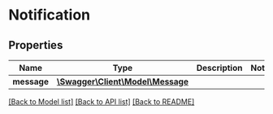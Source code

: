 # Notification

## Properties
Name | Type | Description | Notes
------------ | ------------- | ------------- | -------------
**message** | [**\Swagger\Client\Model\Message**](Message.md) |  | 

[[Back to Model list]](../README.md#documentation-for-models) [[Back to API list]](../README.md#documentation-for-api-endpoints) [[Back to README]](../README.md)


